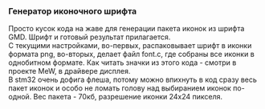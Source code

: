 ### Генератор иконочного шрифта
Просто кусок кода на жаве для генерации пакета иконок из шрифта GMD. Шрифт и готовый результат прилагается. <br>
С текущими настройками, во-первых, распаковывает шрифт в иконки формата png, во-вторых, делает файл font.c, где собраны все иконки в однобитном формате. Как читать значки из этого кода - смотри в проекте MeW, в драйвере дисплея.<br>
В stm32 очень дофига флеша, потому можно впихнуть в код сразу весь пакет иконок и особо не ломать голову над выбиранием иконок по-одной. Вес пакета - 70кб, разрешение иконки 24х24 пикселя.
